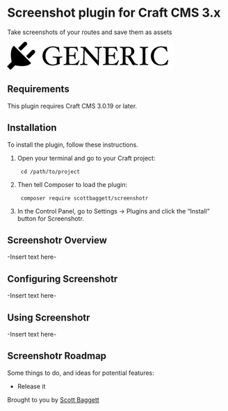 # Screenshot plugin for Craft CMS 3.x

Take screenshots of your routes and save them as assets

![Screenshot](resources/img/plugin-logo.png)

## Requirements

This plugin requires Craft CMS 3.0.19 or later.

## Installation

To install the plugin, follow these instructions.

1. Open your terminal and go to your Craft project:

        cd /path/to/project

2. Then tell Composer to load the plugin:

        composer require scottbaggett/screenshotr

3. In the Control Panel, go to Settings → Plugins and click the “Install” button for Screenshotr.

## Screenshotr Overview

-Insert text here-

## Configuring Screenshotr

-Insert text here-

## Using Screenshotr

-Insert text here-

## Screenshotr Roadmap

Some things to do, and ideas for potential features:

* Release it

Brought to you by [Scott Baggett](superformula.com)
